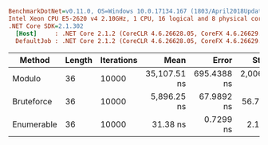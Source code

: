 ``` ini

BenchmarkDotNet=v0.11.0, OS=Windows 10.0.17134.167 (1803/April2018Update/Redstone4)
Intel Xeon CPU E5-2620 v4 2.10GHz, 1 CPU, 16 logical and 8 physical cores
.NET Core SDK=2.1.302
  [Host]     : .NET Core 2.1.2 (CoreCLR 4.6.26628.05, CoreFX 4.6.26629.01), 64bit RyuJIT
  DefaultJob : .NET Core 2.1.2 (CoreCLR 4.6.26628.05, CoreFX 4.6.26629.01), 64bit RyuJIT


```
|     Method | Length | Iterations |         Mean |       Error |       StdDev |       Median |
|----------- |------- |----------- |-------------:|------------:|-------------:|-------------:|
|     Modulo |     36 |      10000 | 35,107.51 ns | 695.4388 ns | 2,006.500 ns | 34,369.76 ns |
| Bruteforce |     36 |      10000 |  5,896.25 ns |  67.9892 ns |    56.774 ns |  5,880.45 ns |
| Enumerable |     36 |      10000 |     31.38 ns |   0.7299 ns |     2.152 ns |     30.52 ns |
